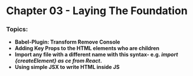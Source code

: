 # Chapter 03 - Laying The Foundation 
### Topics: 
* **Babel-Plugin: Transform Remove Console**
* **Adding Key Props to the HTML elements who are children**
* **Import any file with a different name with this syntax- e.g. *import {createElement} as ce from React*.**
* **Using simple JSX to write HTML inside JS**